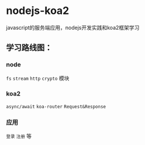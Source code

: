 # nodejs-koa2
javascript的服务端应用，nodejs开发实践和koa2框架学习   
## 学习路线图：
### node
`fs` `stream` `http` `crypto` 模块
### koa2
`async/await` `koa-router` `Request&Response`
### 应用
`登录` `注册` 等
